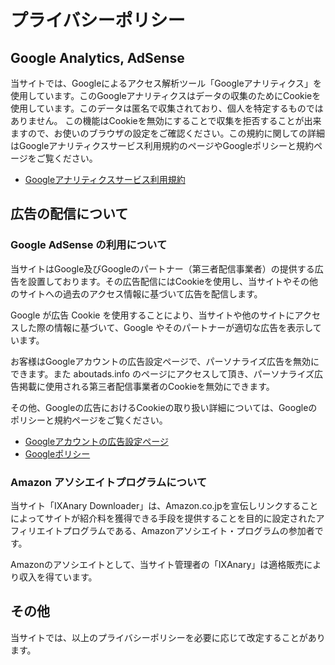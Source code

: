# プライバシーポリシー

## Google Analytics, AdSense

当サイトでは、Googleによるアクセス解析ツール「Googleアナリティクス」を使用しています。このGoogleアナリティクスはデータの収集のためにCookieを使用しています。このデータは匿名で収集されており、個人を特定するものではありません。
この機能はCookieを無効にすることで収集を拒否することが出来ますので、お使いのブラウザの設定をご確認ください。この規約に関しての詳細はGoogleアナリティクスサービス利用規約のページやGoogleポリシーと規約ページをご覧ください。

- [Googleアナリティクスサービス利用規約](https://marketingplatform.google.com/about/analytics/terms/jp/)

## 広告の配信について

### Google AdSense の利用について

当サイトはGoogle及びGoogleのパートナー（第三者配信事業者）の提供する広告を設置しております。その広告配信にはCookieを使用し、当サイトやその他のサイトへの過去のアクセス情報に基づいて広告を配信します。

Google が広告 Cookie を使用することにより、当サイトや他のサイトにアクセスした際の情報に基づいて、Google やそのパートナーが適切な広告を表示しています。

お客様はGoogleアカウントの広告設定ページで、パーソナライズ広告を無効にできます。また aboutads.info のページにアクセスして頂き、パーソナライズ広告掲載に使用される第三者配信事業者のCookieを無効にできます。

その他、Googleの広告におけるCookieの取り扱い詳細については、Googleのポリシーと規約ページをご覧ください。

- [Googleアカウントの広告設定ページ](https://adssettings.google.com/u/0/authenticated)
- [Googleポリシー](https://policies.google.com/technologies/ads?hl=ja)

### Amazon アソシエイトプログラムについて

当サイト「IXAnary Downloader」は、Amazon.co.jpを宣伝しリンクすることによってサイトが紹介料を獲得できる手段を提供することを目的に設定されたアフィリエイトプログラムである、Amazonアソシエイト・プログラムの参加者です。

Amazonのアソシエイトとして、当サイト管理者の「IXAnary」は適格販売により収入を得ています。

## その他

当サイトでは、以上のプライバシーポリシーを必要に応じて改定することがあります。
